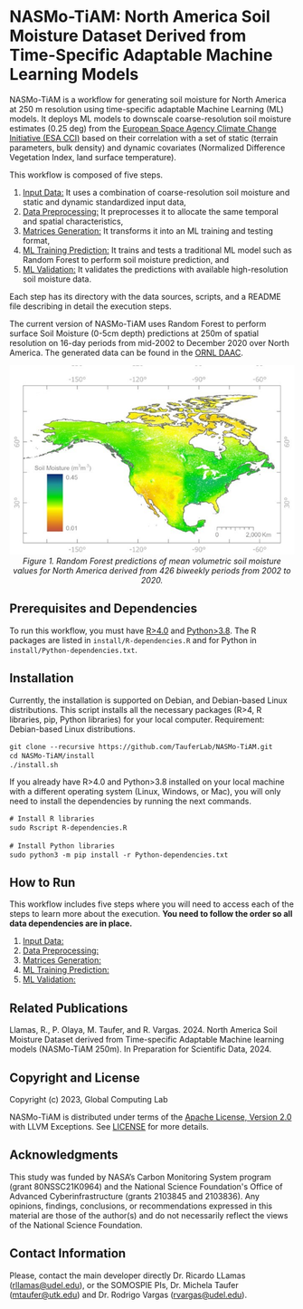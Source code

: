# NASMo-TiAM: North America Soil Moisture Dataset Derived from Time-Specific Adaptable Machine Learning Models

NASMo-TiAM is a workflow for generating soil moisture for North America at 250 m resolution using time-specific adaptable Machine Learning (ML) models. It deploys ML models to downscale coarse-resolution soil moisture estimates (0.25 deg) from the [European Space Agency Climate Change Initiative (ESA CCI)](https://climate.esa.int/en/projects/soil-moisture/data/) based on their correlation with a set of static (terrain parameters, bulk density) and dynamic covariates (Normalized Difference Vegetation Index, land surface temperature).

This workflow is composed of five steps.

1. [Input Data:](1_Input_Data/) It uses a combination of coarse-resolution soil moisture and static and dynamic standardized input data,
2. [Data Preprocessing:](2_Data_Preprocessing/) It preprocesses it to allocate the same temporal and spatial characteristics,
3. [Matrices Generation:](3_Matrices_Generation/) It transforms it into an ML training and testing format,
4. [ML Training Prediction:](4_ML_Training_Prediction/) It trains and tests a traditional ML model such as Random Forest to perform soil moisture prediction, and
5. [ML Validation:](5_ML_Validation/) It validates the predictions with available high-resolution soil moisture data.

Each step has its directory with the data sources, scripts, and a README file describing in detail the execution steps.   

The current version of NASMo-TiAM uses Random Forest to perform surface Soil Moisture (0-5cm depth) predictions at 250m of spatial resolution on 16-day periods from mid-2002 to December 2020 over North America. The generated data can be found in the [ORNL DAAC](https://daac.ornl.gov/CMS/guides/NASMo_TiAM_250m.html). 

<p align="center">
    <img src="imgs/NASMo_TiAM_250m_Fig1.jpg" width="600">
    <br>
    <em>Figure 1. Random Forest predictions of mean volumetric soil moisture values for North America derived from 426 biweekly periods from 2002 to 2020.</em>
</p>

## Prerequisites and Dependencies
To run this workflow, you must have [R>4.0](https://cran.r-project.org/bin/linux/ubuntu/fullREADME.html#installing-r) and [Python>3.8](https://www.python.org/downloads/). The R packages are listed in `install/R-dependencies.R` and for Python in `install/Python-dependencies.txt`.  

## Installation
Currently, the installation is supported on Debian, and Debian-based Linux distributions. This script installs all the necessary packages (R>4, R libraries, pip, Python libraries) for your local computer.
Requirement: Debian-based Linux distributions.
```
git clone --recursive https://github.com/TauferLab/NASMo-TiAM.git
cd NASMo-TiAM/install
./install.sh
```

If you already have R>4.0 and Python>3.8 installed on your local machine with a different operating system (Linux, Windows, or Mac), you will only need to install the dependencies by running the next commands.
```
# Install R libraries
sudo Rscript R-dependencies.R

# Install Python libraries
sudo python3 -m pip install -r Python-dependencies.txt
```

## How to Run
This workflow includes five steps where you will need to access each of the steps to learn more about the execution. **You need to follow the order so all data dependencies are in place.**

1. [Input Data:](1_Input_Data/)
2. [Data Preprocessing:](2_Data_Preprocessing/) 
3. [Matrices Generation:](3_Matrices_Generation/)
4. [ML Training Prediction:](4_ML_Training_Prediction/)
5. [ML Validation:](5_ML_Validation/)

## Related Publications
Llamas, R., P. Olaya, M. Taufer, and R. Vargas. 2024. North America Soil Moisture Dataset derived from Time-specific Adaptable Machine learning models (NASMo-TiAM 250m). In Preparation for Scientific Data, 2024.

## Copyright and License 
Copyright (c) 2023, Global Computing Lab

NASMo-TiAM is distributed under terms of the [Apache License, Version 2.0](http://www.apache.org/licenses/LICENSE-2.0) with LLVM Exceptions.
See [LICENSE](https://github.com/TauferLab/GCLab_Code_Repo_Template/blob/main/LICENSE) for more details.

## Acknowledgments
This study was funded by NASA’s Carbon Monitoring System program (grant 80NSSC21K0964) and the National Science Foundation's Office of Advanced Cyberinfrastructure (grants 2103845 and 2103836).
Any opinions, findings, conclusions, or recommendations expressed in this material are those of the author(s) and do not necessarily reflect the views of the National Science Foundation. 

## Contact Information
Please, contact the main developer directly Dr. Ricardo LLamas (rllamas@udel.edu), or the SOMOSPIE PIs, Dr. Michela Taufer (mtaufer@utk.edu) and Dr. Rodrigo Vargas (rvargas@udel.edu).
